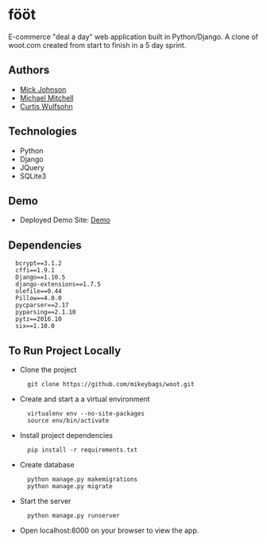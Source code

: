# fööt
E-commerce "deal a day" web application built in Python/Django. A clone of woot.com created from start to finish in a 5 day sprint.

## Authors
  * [Mick Johnson](https://github.com/mickajohnson)
  * [Michael Mitchell](https://github.com/mikeybags)
  * [Curtis Wulfsohn](https://github.com/cwulfsohn)

## Technologies
  * Python
  * Django
  * JQuery
  * SQLite3
  
## Demo
* Deployed Demo Site: [Demo](http://54.187.237.150/)

## Dependencies
  ```
    bcrypt==3.1.2
    cffi==1.9.1
    Django==1.10.5
    django-extensions==1.7.5
    olefile==0.44
    Pillow==4.0.0
    pycparser==2.17
    pyparsing==2.1.10
    pytz==2016.10
    six==1.10.0
 ```
## To Run Project Locally

* Clone the project
  ```
    git clone https://github.com/mikeybags/woot.git
  ```
* Create and start a a virtual environment
  ```
    virtualenv env --no-site-packages
    source env/bin/activate
  ```
* Install project dependencies
  ```
    pip install -r requirements.txt
  ```

* Create database
  ```
    python manage.py makemigrations
    python manage.py migrate
  ```
* Start the server
  ```
    python manage.py runserver
  ```
* Open localhost:8000 on your browser to view the app.

